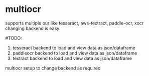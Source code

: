 # multiocr
supports multiple our like tesseract, aws-textract, paddle-ocr, xocr changing backend is easy 

#TODO:
1. tesseract backend to load and view data as json/dataframe
2. paddleocr backend to load and view data as json/dataframe
3. textract backend to load and view data as json/dataframe

multiocr setup to change backend as required